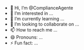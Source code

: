 - 👋 Hi, I’m @ComplianceAgente
- 👀 I’m interested in ...
- 🌱 I’m currently learning ...
- 💞️ I’m looking to collaborate on ...
- 📫 How to reach me ...
- 😄 Pronouns: ...
- ⚡ Fun fact: ...

<!---
ComplianceAgente/ComplianceAgente is a ✨ special ✨ repository because its `README.md` (this file) appears on your GitHub profile.
You can click the Preview link to take a look at your changes.
--->
